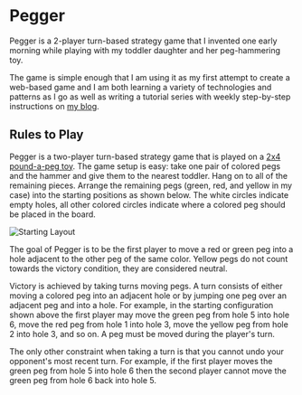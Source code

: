 Pegger
=============================

Pegger is a 2-player turn-based strategy game that I invented one early morning while playing
with my toddler daughter and her peg-hammering toy.

The game is simple enough that I am using it as my first attempt to create a web-based game
and I am both learning a variety of technologies and patterns as I go as well as writing a
tutorial series with weekly step-by-step instructions on
[my blog](http://technicalrex.com/tag/pegger/?order=asc).

## Rules to Play

Pegger is a two-player turn-based strategy game that is played on a
[2x4 pound-a-peg toy](http://amzn.com/B00005LOXV). The game setup is easy: take one pair of
colored pegs and the hammer and give them to the nearest toddler. Hang on to all of the
remaining pieces. Arrange the remaining pegs (green, red, and yellow in my case) into the
starting positions as shown below. The white circles indicate empty holes, all other colored
circles indicate where a colored peg should be placed in the board.

![Starting Layout](http://technicalrex.com/img/posts/pegger/peggerinitialstate.png)

The goal of Pegger is to be the first player to move a red or green peg into a hole adjacent
to the other peg of the same color. Yellow pegs do not count towards the victory condition,
they are considered neutral.

Victory is achieved by taking turns moving pegs. A turn consists of either moving a colored
peg into an adjacent hole or by jumping one peg over an adjacent peg and into a hole. For
example, in the starting configuration shown above the first player may move the green peg
from hole 5 into hole 6, move the red peg from hole 1 into hole 3, move the yellow peg from
hole 2 into hole 3, and so on. A peg must be moved during the player's turn.

The only other constraint when taking a turn is that you cannot undo your opponent's most
recent turn. For example, if the first player moves the green peg from hole 5 into hole 6
then the second player cannot move the green peg from hole 6 back into hole 5.
